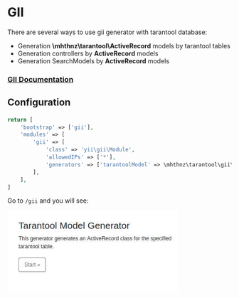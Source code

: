GII
======================================
There are several ways to use gii generator with tarantool database:
- Generation **\mhthnz\tarantool\ActiveRecord** models by tarantool tables
- Generation controllers by **ActiveRecord** models
- Generation SearchModels by **ActiveRecord** models

### [GII Documentation](https://www.yiiframework.com/doc/guide/2.0/en/start-gii)

Configuration
--------------------------------------

```php
return [
    'bootstrap' => ['gii'],
    'modules' => [
        'gii' => [
            'class' => 'yii\gii\Module',
            'allowedIPs' => ['*'],
            'generators' => ['tarantoolModel' => \mhthnz\tarantool\gii\Generator::class],
        ],
    ],
]
```
Go to `/gii` and you will see:

![Tarantool Model Generator](static/gii.jpg "Tarantool Model Generator")
